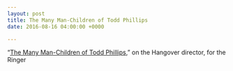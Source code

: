 ```yaml
---
layout: post
title: The Many Man-Children of Todd Phillips
date: 2016-08-16 04:00:00 +0000

---
```

“[The Many Man-Children of Todd Phillips](https://www.theringer.com/2016/8/16/16077376/todd-phillips-old-school-hangover-war-dogs-e3971504004e),” on the Hangover director, for the Ringer